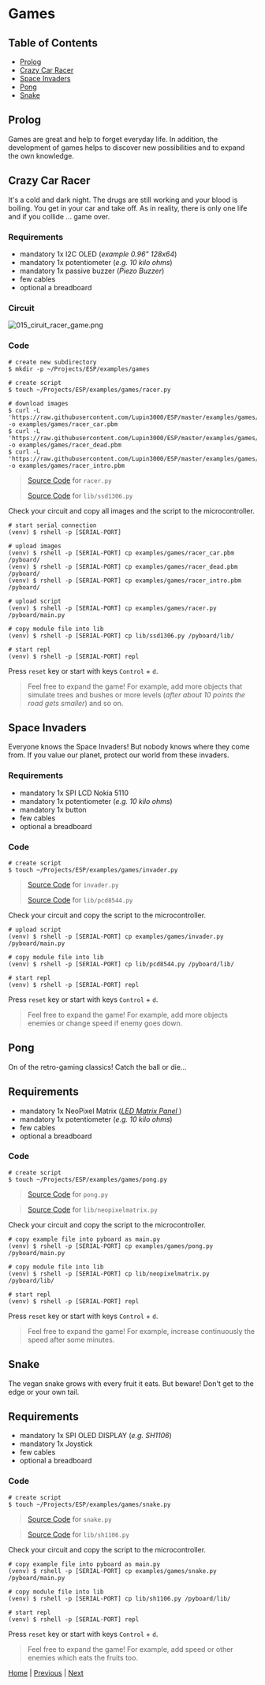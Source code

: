 # Games

## Table of Contents

- [Prolog](#prolog)
- [Crazy Car Racer](#crazy-car-racer)
- [Space Invaders](#space-invaders)
- [Pong](#pong)
- [Snake](#snake)

## Prolog

Games are great and help to forget everyday life. In addition, the development of games helps to discover new possibilities and to expand the own knowledge.

## Crazy Car Racer

It's a cold and dark night. The drugs are still working and your blood is boiling. You get in your car and take off. As in reality, there is only one life and if you collide ... game over.

### Requirements

- mandatory 1x I2C OLED (_example 0.96" 128x64_) 
- mandatory 1x potentiometer (_e.g. 10 kilo ohms_)
- mandatory 1x passive buzzer (_Piezo Buzzer_)
- few cables 
- optional a breadboard

### Circuit

![015_ciruit_racer_game.png](../images/examples/015_ciruit_diagram_racer_game.png)

### Code

```shell
# create new subdirectory
$ mkdir -p ~/Projects/ESP/examples/games

# create script
$ touch ~/Projects/ESP/examples/games/racer.py

# download images
$ curl -L 'https://raw.githubusercontent.com/Lupin3000/ESP/master/examples/games/racer_car.pbm' -o examples/games/racer_car.pbm
$ curl -L 'https://raw.githubusercontent.com/Lupin3000/ESP/master/examples/games/racer_dead.pbm' -o examples/games/racer_dead.pbm
$ curl -L 'https://raw.githubusercontent.com/Lupin3000/ESP/master/examples/games/racer_intro.pbm' -o examples/games/racer_intro.pbm
```

> [Source Code](../examples/games/racer.py) for `racer.py`
> 
> [Source Code](../lib/ssd1306.py) for `lib/ssd1306.py`

Check your circuit and copy all images and the script to the microcontroller.

```shell
# start serial connection
(venv) $ rshell -p [SERIAL-PORT]

# upload images
(venv) $ rshell -p [SERIAL-PORT] cp examples/games/racer_car.pbm /pyboard/
(venv) $ rshell -p [SERIAL-PORT] cp examples/games/racer_dead.pbm /pyboard/
(venv) $ rshell -p [SERIAL-PORT] cp examples/games/racer_intro.pbm /pyboard/

# upload script
(venv) $ rshell -p [SERIAL-PORT] cp examples/games/racer.py /pyboard/main.py

# copy module file into lib
(venv) $ rshell -p [SERIAL-PORT] cp lib/ssd1306.py /pyboard/lib/

# start repl
(venv) $ rshell -p [SERIAL-PORT] repl
```

Press `reset` key or start with keys `Control` + `d`.

> Feel free to expand the game! For example, add more objects that simulate trees and bushes or more levels (_after about 10 points the road gets smaller_) and so on.

## Space Invaders

Everyone knows the Space Invaders! But nobody knows where they come from. If you value our planet, protect our world from these invaders.

### Requirements

- mandatory 1x SPI LCD Nokia 5110 
- mandatory 1x potentiometer (_e.g. 10 kilo ohms_)
- mandatory 1x button
- few cables 
- optional a breadboard

### Code

```shell
# create script
$ touch ~/Projects/ESP/examples/games/invader.py
```

> [Source Code](../examples/games/invader.py) for `invader.py`
> 
> [Source Code](../lib/pcd8544.py) for `lib/pcd8544.py`

Check your circuit and copy the script to the microcontroller.

```shell
# upload script
(venv) $ rshell -p [SERIAL-PORT] cp examples/games/invader.py /pyboard/main.py

# copy module file into lib
(venv) $ rshell -p [SERIAL-PORT] cp lib/pcd8544.py /pyboard/lib/

# start repl
(venv) $ rshell -p [SERIAL-PORT] repl
```

Press `reset` key or start with keys `Control` + `d`.

> Feel free to expand the game! For example, add more objects enemies or change speed if enemy goes down.

## Pong

On of the retro-gaming classics! Catch the ball or die... 

## Requirements

- mandatory 1x NeoPixel Matrix (_[LED Matrix Panel ](https://www.waveshare.com/pico-rgb-led.htm)_)
- mandatory 1x potentiometer (_e.g. 10 kilo ohms_)
- few cables 
- optional a breadboard

### Code

```shell
# create script
$ touch ~/Projects/ESP/examples/games/pong.py
```

> [Source Code](../examples/games/pong.py) for `pong.py`

> [Source Code](../lib/neopixelmatrix.py) for `lib/neopixelmatrix.py`

Check your circuit and copy the script to the microcontroller.

```shell
# copy example file into pyboard as main.py
(venv) $ rshell -p [SERIAL-PORT] cp examples/games/pong.py /pyboard/main.py

# copy module file into lib
(venv) $ rshell -p [SERIAL-PORT] cp lib/neopixelmatrix.py /pyboard/lib/

# start repl
(venv) $ rshell -p [SERIAL-PORT] repl
```

Press `reset` key or start with keys `Control` + `d`.

> Feel free to expand the game! For example, increase continuously the speed after some minutes.

## Snake

The vegan snake grows with every fruit it eats. But beware! Don't get to the edge or your own tail.

## Requirements

- mandatory 1x SPI OLED DISPLAY (_e.g. SH1106_) 
- mandatory 1x Joystick
- few cables 
- optional a breadboard

### Code

```shell
# create script
$ touch ~/Projects/ESP/examples/games/snake.py
```

> [Source Code](../examples/games/snake.py) for `snake.py`

> [Source Code](../lib/sh1106.py) for `lib/sh1106.py`

Check your circuit and copy the script to the microcontroller.

```shell
# copy example file into pyboard as main.py
(venv) $ rshell -p [SERIAL-PORT] cp examples/games/snake.py /pyboard/main.py

# copy module file into lib
(venv) $ rshell -p [SERIAL-PORT] cp lib/sh1106.py /pyboard/lib/

# start repl
(venv) $ rshell -p [SERIAL-PORT] repl
```

Press `reset` key or start with keys `Control` + `d`.

> Feel free to expand the game! For example, add speed or other enemies which eats the fruits too.

[Home](https://github.com/Lupin3000/ESP) | [Previous](./014_sensor_extended.md) | [Next]()
